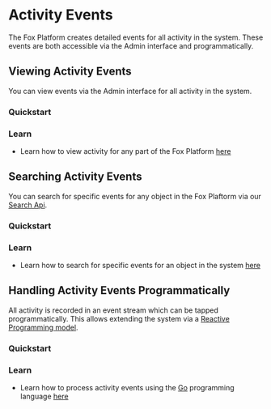 # Activity Events

The Fox Platform creates detailed events for all activity in the system. 
These events are both accessible via the Admin interface and programmatically. 

## Viewing Activity Events

You can view events via the Admin interface for all activity in the system.

### Quickstart

### Learn

- Learn how to view activity for any part of the Fox Platform [here](view-activity.md)

## Searching Activity Events

You can search for specific events for any object in the Fox Plaftorm via our [Search Api](../search/index.md).

### Quickstart

### Learn

- Learn how to search for specific events for an object in the system [here](search-activity.md)

## Handling Activity Events Programmatically

All activity is recorded in an event stream which can be tapped programmatically.
This allows extending the system via a [Reactive Programming model](https://en.wikipedia.org/wiki/Reactive_programming).

### Quickstart

### Learn

- Learn how to process activity events using the [Go](https://golang.org/) programming language [here](process-activity.md)



